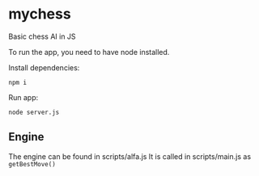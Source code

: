 # mychess

Basic chess AI in JS

To run the app, you need to have node installed.

Install dependencies:

`npm i`

Run app:

`node server.js`

## Engine

The engine can be found in scripts/alfa.js
It is called in scripts/main.js as `getBestMove()`
